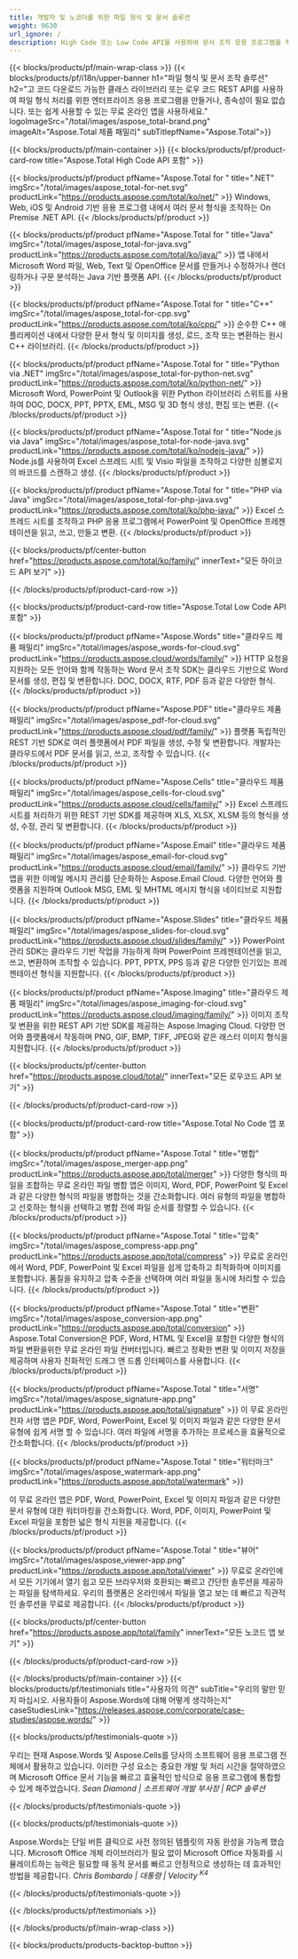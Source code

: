 ```yaml
---
title: 개발자 및 노코더를 위한 파일 형식 및 문서 솔루션
weight: 9630
url_ignore: /
description: High Code 또는 Low Code API를 사용하여 문서 조작 응용 프로그램을 작성하거나, 간단히 100개 이상의 파일 형식을 보거나, 비교하거나, 검사하거나, 변환하는 크로스 플랫폼 앱을 사용하세요.
---
```


{{< blocks/products/pf/main-wrap-class >}}
{{< blocks/products/pf/i18n/upper-banner h1="파일 형식 및 문서 조작 솔루션" h2="고 코드 다운로드 가능한 클래스 라이브러리 또는 로우 코드 REST API를 사용하여 파일 형식 처리를 위한 엔터프라이즈 응용 프로그램을 만들거나, 종속성이 필요 없습니다. 또는 쉽게 사용할 수 있는 무료 온라인 앱을 사용하세요." logoImageSrc="/total/images/aspose_total-brand.png" imageAlt="Aspose.Total 제품 패밀리" subTitlepfName="Aspose.Total">}}

{{< blocks/products/pf/main-container >}}
{{< blocks/products/pf/product-card-row title="Aspose.Total High Code API 포함" >}}

{{< blocks/products/pf/product pfName="Aspose.Total for " title=".NET" imgSrc="/total/images/aspose_total-for-net.svg" productLink="https://products.aspose.com/total/ko/net/" >}}
Windows, Web, iOS 및 Android 기반 응용 프로그램 내에서 여러 문서 형식을 조작하는 On Premise .NET API.
{{< /blocks/products/pf/product >}}

{{< blocks/products/pf/product pfName="Aspose.Total for " title="Java" imgSrc="/total/images/aspose_total-for-java.svg" productLink="https://products.aspose.com/total/ko/java/" >}}
앱 내에서 Microsoft Word 파일, Web, Text 및 OpenOffice 문서를 만들거나 수정하거나 렌더링하거나 구문 분석하는 Java 기반 플랫폼 API.
{{< /blocks/products/pf/product >}}

{{< blocks/products/pf/product pfName="Aspose.Total for " title="C++" imgSrc="/total/images/aspose_total-for-cpp.svg" productLink="https://products.aspose.com/total/ko/cpp/" >}}
순수한 C++ 애플리케이션 내에서 다양한 문서 형식 및 이미지를 생성, 로드, 조작 또는 변환하는 원시 C++ 라이브러리.
{{< /blocks/products/pf/product >}}

{{< blocks/products/pf/product pfName="Aspose.Total for " title="Python via .NET" imgSrc="/total/images/aspose_total-for-python-net.svg" productLink="https://products.aspose.com/total/ko/python-net/" >}}
Microsoft Word, PowerPoint 및 Outlook을 위한 Python 라이브러리 스위트를 사용하여 DOC, DOCX, PPT, PPTX, EML, MSG 및 3D 형식 생성, 편집 또는 변환.
{{< /blocks/products/pf/product >}}

{{< blocks/products/pf/product pfName="Aspose.Total for " title="Node.js via Java" imgSrc="/total/images/aspose_total-for-node-java.svg" productLink="https://products.aspose.com/total/ko/nodejs-java/" >}}
Node.js를 사용하여 Excel 스프레드 시트 및 Visio 파일을 조작하고 다양한 심볼로지의 바코드를 스캔하고 생성.
{{< /blocks/products/pf/product >}}

{{< blocks/products/pf/product pfName="Aspose.Total for " title="PHP via Java" imgSrc="/total/images/aspose_total-for-php-java.svg" productLink="https://products.aspose.com/total/ko/php-java/" >}}
Excel 스프레드 시트를 조작하고 PHP 응용 프로그램에서 PowerPoint 및 OpenOffice 프레젠테이션을 읽고, 쓰고, 만들고 변환.
{{< /blocks/products/pf/product >}}

{{< blocks/products/pf/center-button href="https://products.aspose.com/total/ko/family/" innerText="모든 하이코드 API 보기" >}}

{{< /blocks/products/pf/product-card-row >}}

{{< blocks/products/pf/product-card-row title="Aspose.Total Low Code API 포함" >}}

{{< blocks/products/pf/product pfName="Aspose.Words" title="클라우드 제품 패밀리" imgSrc="/total/images/aspose_words-for-cloud.svg" productLink="https://products.aspose.cloud/words/family/" >}}
HTTP 요청을 지원하는 모든 언어와 함께 작동하는 Word 문서 조작 SDK는 클라우드 기반으로 Word 문서를 생성, 편집 및 변환합니다. DOC, DOCX, RTF, PDF 등과 같은 다양한 형식.
{{< /blocks/products/pf/product >}}

{{< blocks/products/pf/product pfName="Aspose.PDF" title="클라우드 제품 패밀리" imgSrc="/total/images/aspose_pdf-for-cloud.svg" productLink="https://products.aspose.cloud/pdf/family/" >}}
플랫폼 독립적인 REST 기반 SDK로 여러 플랫폼에서 PDF 파일을 생성, 수정 및 변환합니다. 개발자는 클라우드에서 PDF 문서를 읽고, 쓰고, 조작할 수 있습니다.
{{< /blocks/products/pf/product >}}

{{< blocks/products/pf/product pfName="Aspose.Cells" title="클라우드 제품 패밀리" imgSrc="/total/images/aspose_cells-for-cloud.svg" productLink="https://products.aspose.cloud/cells/family/" >}}
Excel 스프레드 시트를 처리하기 위한 REST 기반 SDK를 제공하며 XLS, XLSX, XLSM 등의 형식을 생성, 수정, 관리 및 변환합니다.
{{< /blocks/products/pf/product >}}

{{< blocks/products/pf/product pfName="Aspose.Email" title="클라우드 제품 패밀리" imgSrc="/total/images/aspose_email-for-cloud.svg" productLink="https://products.aspose.cloud/email/family/" >}}
클라우드 기반 앱을 위한 이메일 메시지 관리를 단순화하는 Aspose.Email Cloud. 다양한 언어와 플랫폼을 지원하며 Outlook MSG, EML 및 MHTML 메시지 형식을 네이티브로 지원합니다.
{{< /blocks/products/pf/product >}}

{{< blocks/products/pf/product pfName="Aspose.Slides" title="클라우드 제품 패밀리" imgSrc="/total/images/aspose_slides-for-cloud.svg" productLink="https://products.aspose.cloud/slides/family/" >}}
PowerPoint 관리 SDK는 클라우드 기반 작업을 가능하게 하며 PowerPoint 프레젠테이션을 읽고, 쓰고, 변환하며 조작할 수 있습니다. PPT, PPTX, PPS 등과 같은 다양한 인기있는 프레젠테이션 형식을 지원합니다.
{{< /blocks/products/pf/product >}}

{{< blocks/products/pf/product pfName="Aspose.Imaging" title="클라우드 제품 패밀리" imgSrc="/total/images/aspose_imaging-for-cloud.svg" productLink="https://products.aspose.cloud/imaging/family/" >}}
이미지 조작 및 변환을 위한 REST API 기반 SDK를 제공하는 Aspose.Imaging Cloud. 다양한 언어와 플랫폼에서 작동하며 PNG, GIF, BMP, TIFF, JPEG와 같은 래스터 이미지 형식을 지원합니다.
{{< /blocks/products/pf/product >}}

{{< blocks/products/pf/center-button href="https://products.aspose.cloud/total/" innerText="모든 로우코드 API 보기" >}}

{{< /blocks/products/pf/product-card-row >}}

{{< blocks/products/pf/product-card-row title="Aspose.Total No Code 앱 포함" >}}

{{< blocks/products/pf/product pfName="Aspose.Total " title="병합" imgSrc="/total/images/aspose_merger-app.png" productLink="https://products.aspose.app/total/merger" >}}
다양한 형식의 파일을 조합하는 무료 온라인 파일 병합 앱은 이미지, Word, PDF, PowerPoint 및 Excel과 같은 다양한 형식의 파일을 병합하는 것을 간소화합니다. 여러 유형의 파일을 병합하고 선호하는 형식을 선택하고 병합 전에 파일 순서를 정렬할 수 있습니다.
{{< /blocks/products/pf/product >}}

{{< blocks/products/pf/product pfName="Aspose.Total " title="압축" imgSrc="/total/images/aspose_compress-app.png" productLink="https://products.aspose.app/total/compress" >}}
무료로 온라인에서 Word, PDF, PowerPoint 및 Excel 파일을 쉽게 압축하고 최적화하며 이미지를 포함합니다. 품질을 유지하고 압축 수준을 선택하며 여러 파일을 동시에 처리할 수 있습니다.
{{< /blocks/products/pf/product >}}

{{< blocks/products/pf/product pfName="Aspose.Total " title="변환" imgSrc="/total/images/aspose_conversion-app.png" productLink="https://products.aspose.app/total/conversion" >}}
Aspose.Total Conversion은 PDF, Word, HTML 및 Excel을 포함한 다양한 형식의 파일 변환을위한 무료 온라인 파일 컨버터입니다. 빠르고 정확한 변환 및 이미지 저장을 제공하며 사용자 친화적인 드래그 앤 드롭 인터페이스를 사용합니다.
{{< /blocks/products/pf/product >}}

{{< blocks/products/pf/product pfName="Aspose.Total " title="서명" imgSrc="/total/images/aspose_signature-app.png" productLink="https://products.aspose.app/total/signature" >}}
이 무료 온라인 전자 서명 앱은 PDF, Word, PowerPoint, Excel 및 이미지 파일과 같은 다양한 문서 유형에 쉽게 서명 할 수 있습니다. 여러 파일에 서명을 추가하는 프로세스을 효율적으로 간소화합니다.
{{< /blocks/products/pf/product >}}

{{< blocks/products/pf/product pfName="Aspose.Total " title="워터마크" imgSrc="/total/images/aspose_watermark-app.png" productLink="https://products.aspose.app/total/watermark" >}}

이 무료 온라인 앱은 PDF, Word, PowerPoint, Excel 및 이미지 파일과 같은 다양한 문서 유형에 대한 워터마킹을 간소화합니다. Word, PDF, 이미지, PowerPoint 및 Excel 파일을 포함한 넓은 형식 지원을 제공합니다.
{{< /blocks/products/pf/product >}}

{{< blocks/products/pf/product pfName="Aspose.Total " title="뷰어" imgSrc="/total/images/aspose_viewer-app.png" productLink="https://products.aspose.app/total/viewer" >}}
무료로 온라인에서 모든 기기에서 열기 쉽고 모든 브라우저와 호환되는 빠르고 간단한 솔루션을 제공하는 파일을 탐색하세요. 우리의 플랫폼은 온라인에서 파일을 열고 보는 데 빠르고 직관적인 솔루션을 무료로 제공합니다.
{{< /blocks/products/pf/product >}}

{{< blocks/products/pf/center-button href="https://products.aspose.app/total/family" innerText="모든 노코드 앱 보기" >}}

{{< /blocks/products/pf/product-card-row >}}

{{< /blocks/products/pf/main-container >}}
{{< blocks/products/pf/testimonials title="사용자의 의견" subTitle="우리의 말만 믿지 마십시오. 사용자들이 Aspose.Words에 대해 어떻게 생각하는지" caseStudiesLink="https://releases.aspose.com/corporate/case-studies/aspose.words/" >}}

{{< blocks/products/pf/testimonials-quote >}}
<p class="first">
우리는 현재 Aspose.Words 및 Aspose.Cells를 당사의 소프트웨어 응용 프로그램 전체에서 활용하고 있습니다. 이러한 구성 요소는 중요한 개발 및 처리 시간을 절약하였으며 Microsoft Office 문서 기능을 빠르고 효율적인 방식으로 응용 프로그램에 통합할 수 있게 해주었습니다.
<em>
Sean Diamond | 소프트웨어 개발 부사장 | RCP 솔루션
</em>
</p>

{{< /blocks/products/pf/testimonials-quote >}}

{{< blocks/products/pf/testimonials-quote >}}
<p class="second">
Aspose.Words는 단일 버튼 클릭으로 사전 정의된 템플릿의 자동 완성을 가능케 했습니다. Microsoft Office 개체 라이브러리가 필요 없이 Microsoft Office 자동화를 시뮬레이트하는 능력은 필요할 때 동적 문서를 빠르고 안정적으로 생성하는 데 효과적인 방법을 제공합니다.
<em>
Chris Bombardo | 대통령 | Velocity
<sup>
K4
</sup>
</em>
</p>

{{< /blocks/products/pf/testimonials-quote >}}

{{< /blocks/products/pf/testimonials >}}

{{< /blocks/products/pf/main-wrap-class >}}

{{< blocks/products/products-backtop-button >}}

